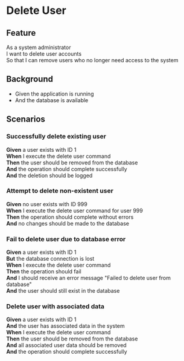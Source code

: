 # Delete User

## Feature

As a system administrator  
I want to delete user accounts  
So that I can remove users who no longer need access to the system

## Background

- Given the application is running
- And the database is available

## Scenarios

### Successfully delete existing user

**Given** a user exists with ID 1  
**When** I execute the delete user command  
**Then** the user should be removed from the database  
**And** the operation should complete successfully  
**And** the deletion should be logged

### Attempt to delete non-existent user

**Given** no user exists with ID 999  
**When** I execute the delete user command for user 999  
**Then** the operation should complete without errors  
**And** no changes should be made to the database

### Fail to delete user due to database error

**Given** a user exists with ID 1  
**But** the database connection is lost  
**When** I execute the delete user command  
**Then** the operation should fail  
**And** I should receive an error message "Failed to delete user from database"  
**And** the user should still exist in the database

### Delete user with associated data

**Given** a user exists with ID 1  
**And** the user has associated data in the system  
**When** I execute the delete user command  
**Then** the user should be removed from the database  
**And** all associated user data should be removed  
**And** the operation should complete successfully
